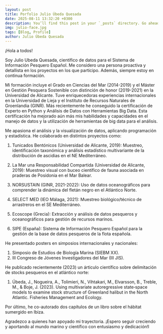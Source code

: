 ```yaml
---
layout: post
title: Porfolio Julio Úbeda Quesada
date: 2025-08-11 13:32:20 +0300
description: You’ll find this post in your `_posts` directory. Go ahead and edit it and re-build the site to see your changes.
img: julio-face.jpg
tags: [Blog, Profile] 
author: Julio Úbeda Quesada
---
```

¡Hola a todos!  

Soy Julio Ubeda Quesada, científico de datos para el Sistema de Información Pesquero Español. Me considero una persona proactiva y detallista en los proyectos en los que participo. Además, siempre estoy en continua formación.

Mi formación incluye el Grado en Ciencias del Mar (2014-2019) y el Máster en Gestión Pesquera Sostenible con distinción de honor (2019-2021) en la Universidad de Alicante. Tuve enriquecedoras experiencias internacionales en la Universidad de Lieja y el Instituto de Recursos Naturales de Groenlandia (GINR). Más recientemente he conseguido la certificación de Experto en Python y Análisis de Datos con Herramientas Big Data. Esta certificación ha mejorado aún más mis habilidades y capacidades en el manejo de datos y la utilización de herramientas de big data para el análisis.

Me apasiona el análisis y la visualización de datos, aplicando programación y estadística. He colaborado en distintos proyectos como:

1) Tunicados Bentónicos (Universidad de Alicante, 2019): Muestreo, identificación taxonómica y análisis estadístico multivariante de la distribución de ascidias en el NE Mediterráneo.

2) La Mar una Responsabilidad Compartida (Universidad de Alicante, 2019): Muestreo visual con buceo científico de fauna asociada en praderas de Posidonia en el Mar Balear.

3) NORSUSTAIN (GINR, 2021-2022): Uso de datos oceanográficos para comprender la dinámica del fletán negro en el Atlántico Norte.

4) SELECT MED (IEO Málaga, 2021): Muestreo biológico/técnico de arrastreros en el SE Mediterráneo.

5) Ecoscope (Grecia): Extracción y análisis de datos pesqueros y oceanográficos para gestión de recursos marinos.

6) SIPE (España): Sistema de Información Pesquero Español para la gestión de la base de datos pesqueros de la flota española.

He presentado posters en simposios internacionales y nacionales:

1) Simposio de Estudios de Biología Marina (SIEBM XX).
2) III Congreso de Jóvenes Investigadores del Mar (III JIS).

He publicado recientemente (2023) un árticulo científico  sobre delimitación de stocks pesqueros en el atlántico norte:

1) Úbeda, J., Nogueira, A., Tolimieri, N., Vihtakari, M., Elvarsson, B., Treble, M., & Boje, J. (2023). Using multivariate autoregressive state‐space models to examine stock structure of Greenland halibut in the North Atlantic. Fisheries Management and Ecology.

Por último, he co-autorado dos capítulos de un libro sobre el hábitat sumergido en Ibiza.

Agradezco a quienes han apoyado mi trayectoria. ¡Espero seguir creciendo y aportando al mundo marino y científico con entusiasmo y dedicación!l